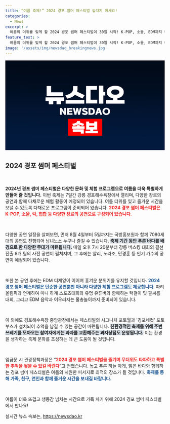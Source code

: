 ```yaml
---
title: “여름 축제!” 2024 경포 썸머 페스티벌 놓치지 마세요!
categories:
  - News
excerpt: >
  여름의 더위를 잊게 할 2024 경포 썸머 페스티벌이 30일 시작! K-POP, 소울, EDM까지 다양한 공연과 체험이 가득한 이 축제에서 특별한 추억을 만들어보세요.
feature_text: >
  여름의 더위를 잊게 할 2024 경포 썸머 페스티벌이 30일 시작! K-POP, 소울, EDM까지 다양한 공연과 체험이 가득한 이 축제에서 특별한 추억을 만들어보세요.
image: '/assets/img/newsdao_breakingnews.jpg'
---
```


<p><img src="/assets/img/newsdao_breakingnews.jpg" alt="flaretime 속보" /></p>

<h2 data-ke-size="size26">2024 경포 썸머 페스티벌</h2>

<p data-ke-size="size16">&nbsp;</p>

<p><strong>2024년 경포 썸머 페스티벌은 다양한 문화 및 체험 프로그램으로 여름을 더욱 특별하게 만들어 줄 것입니다.</strong> 이번 축제는 7일간 강릉 경포해수욕장에서 열리며, 다양한 장르의 공연과 함께 다채로운 체험 활동이 예정되어 있습니다. 여름 더위를 잊고 즐거운 시간을 보낼 수 있도록 다채로운 프로그램이 준비되어 있습니다. <b><span style="color: #ee2323;">2024 경포 썸머 페스티벌은 K-POP, 소울, 락, 힙합 등 다양한 장르의 공연으로 구성되어 있습니다.</span></b> </p>

<p data-ke-size="size16">&nbsp;</p>

<p>다양한 공연 일정을 살펴보면, 먼저 8월 4일부터 5일까지는 국방홍보원과 함께 7080세대의 공연도 진행되어 남녀노소 누구나 즐길 수 있습니다. <b><span style="background-color: #21538527;">축제 기간 동안 푸른 바다를 배경으로 한 다양한 무대가 마련됩니다.</span></b> 매일 오후 7시 20분부터 강릉 버스킹 대회의 결선 진출 8개 팀의 사전 공연이 펼쳐지며, 그 후에는 알리, 노라조, 민경훈 등 인기 가수의 공연이 예정되어 있습니다.</p>

<p data-ke-size="size16">&nbsp;</p>

<p>또한 본 공연 후에는 EDM 디제잉이 이어져 흥겨운 분위기를 유지할 것입니다. <b><span style="color: #1a5490;">2024 경포 썸머 페스티벌은 단순한 공연뿐만 아니라 다양한 체험 프로그램도 제공합니다.</span></b> 파리 올림픽과 연계하여 미니 하계 스포츠대회와 유명 유튜버와 함께하는 턱걸이 및 팔씨름 대회, 그리고 EDM 음악과 어우러지는 물총놀이까지 준비되어 있습니다.</p>

<p data-ke-size="size16">&nbsp;</p>

<p>이 외에도 경포해수욕장 중앙광장에서는 페스티벌의 시그니처 포토월과 '경포네컷' 포토부스가 설치되어 추억을 남길 수 있는 공간이 마련됩니다. <b><span style="background-color: #21538527;">친환경적인 축제를 위해 주변 쓰레기를 모아오는 참여자에게는 과자를 교환해주는 과자상점도 운영됩니다.</span></b> 이는 환경을 생각하는 축제 문화를 조성하는 데 큰 도움이 될 것입니다.</p>

<p data-ke-size="size16">&nbsp;</p>

<p>엄금문 시 관광정책과장은 “<b><span style="color: #ee2323;">2024 경포 썸머 페스티벌을 즐기며 무더위도 타파하고 특별한 추억을 쌓을 수 있길 바란다</span></b>”고 전했습니다. 높고 푸른 하늘 아래, 맑은 바다와 함께하는 경포 썸머 페스티벌은 여름의 시원한 피서지로 최적의 장소가 될 것입니다. <b><span style="color: #1a5490;">축제를 통해 가족, 친구, 연인과 함께 즐거운 시간을 보내길 바랍니다.</span></b> </p>

<p data-ke-size="size16">&nbsp;</p>

<p>여름이 더욱 뜨겁고 생동감 넘치는 시간으로 가득 차기 위해 2024 경포 썸머 페스티벌에서 만나요!</p>
실시간 뉴스 속보는, <a href="https://newsdao.kr" rel="dofollow">https://newsdao.kr</a>


